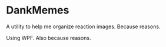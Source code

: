 # DankMemes
A utility to help me organize reaction images. Because reasons.

Using WPF. Also because reasons.
